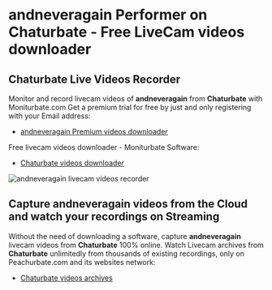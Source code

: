# andneveragain Performer on Chaturbate - Free LiveCam videos downloader

## Chaturbate Live Videos Recorder

Monitor and record livecam videos of **andneveragain** from **Chaturbate** with Moniturbate.com
Get a premium trial for free by just and only registering with your Email address:
* [andneveragain Premium videos downloader](https://moniturbate.com/request-demo-licence-key.html)

Free livecam videos downloader - Moniturbate Software:
* [Chaturbate videos downloader](https://moniturbate.com/moniturbate-download-software.html)

![andneveragain livecam videos recorder](https://peachurnet.com/templates/moniturbate-software.png)


## Capture andneveragain videos from the Cloud and watch your recordings on Streaming

Without the need of downloading a software, capture **andneveragain** livecam videos from **Chaturbate** 100% online.
Watch Livecam archives from **Chaturbate** unlimitedly from thousands of existing recordings, only on Peachurbate.com and its websites network:
* [Chaturbate videos archives](https://peachurnet.com/)